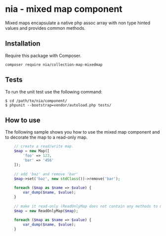 # nia - mixed map component

Mixed maps encapsulate a native php assoc array with non type hinted values and provides common methods.

## Installation
Require this package with Composer.

    composer require nia/collection-map-mixedmap

## Tests
To run the unit test use the following command:

    $ cd /path/to/nia/component/
    $ phpunit --bootstrap=vendor/autoload.php tests/

## How to use
The following sample shows you how to use the mixed map component and to decorate the map to a read-only map.

```php
	// create a read/write map.
	$map = new Map([
	    'foo' => 123,
	    'bar' => '456'
	]);
	
	// add 'baz' and remove 'bar'
	$map->set('baz', new stdClass())->remove('bar');
	
	foreach ($map as $name => $value) {
	    var_dump($name, $value);
	}
	
	// make it read-only (ReadOnlyMap does not contain any methods to manipulate the map)
	$map = new ReadOnlyMap($map);
	
	foreach ($map as $name => $value) {
	    var_dump($name, $value);
	}
```
